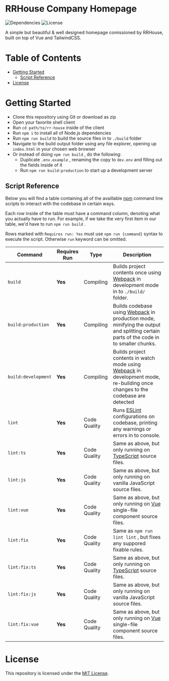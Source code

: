 # RRHouse Company Homepage #

![Dependencies](https://img.shields.io/david/xbanki/rr-house?style=flat-square)
![License](https://img.shields.io/github/license/xbanki/rr-house?style=flat-square)

A simple but beautiful & well designed homepage comissioned by RRHouse, built on top of Vue and TailwindCSS.

# Table of Contents #

 - [Getting Started](#getting-started)
   - [Script Reference](#script-reference)
 - [License](#license)

# Getting Started #

 - Clone this repository using Git or download as zip
 - Open your favorite shell client
 - Run `cd path/to/rr-house` inside of the client
 - Run `npm i` to install all of Node.js dependencies
 - Run `npm run build` to build the source files in to `./build` folder
 - Navigate to the build output folder using any file explorer, opening up `index.html` in your chosen web browser
 - Or instead of doing `npm run build` , do the following:
   - Duplicate `.env.example` , renaming the copy to `dev.env` and filling out the fields inside of it
   - Run `npm run build:production` to start up a development server

## Script Reference ##

Below you will find a table containing all of the availlable [npm](https://nodejs.org/en/) command line scripts to interact with the codebase in certain ways.

Each row inside of the table must have a command column, denoting what you actually have to run. For example, if we take the very first item in our table, we'd have to run `npm run build` .

Rows marked with `Requires run: Yes` must use `npm run {command}` syntax to execute the script. Otherwise `run` keyword can be omitted.

| Command | Requires Run | Type | Description
|---|---|---| --- |
| `build` | **Yes** | Compiling | Builds project contents once using [Webpack](https://webpack.js.org/) in development mode in to `./build/` folder.
| `build:production` | **Yes** | Compiling | Builds codebase using [Webpack](https://webpack.js.org/) in production mode, minifying the output and splitting certain parts of the code in to smaller chunks.
| `build:development` | **Yes** | Compiling | Builds project contents in watch mode using [Webpack](https://webpack.js.org/) in development mode, re-building once changes to the codebase are detected
| `lint` | **Yes** | Code Quality | Runs [ESLint](https://eslint.org/) configurations on codebase, printing any warnings or errors in to console.
| `lint:ts` | **Yes** | Code Quality | Same as above, but only running on [TypeScript](https://typescriptlang.org/) source files.
| `lint:js` | **Yes** | Code Quality | Same as above, but only running on vanilla JavaScript source files.
| `lint:vue` | **Yes** | Code Quality | Same as above, but only running on [Vue](https://vuejs.org/) single-file component source files.
| `lint:fix` | **Yes** | Code Quality | Same as `npm run lint lint` , but fixes any suppored fixable rules.
| `lint:fix:ts` | **Yes** | Code Quality | Same as above, but only running on [TypeScript](https://typescriptlang.org/) source files.
| `lint:fix:js` | **Yes** | Code Quality | Same as above, but only running on vanilla JavaScript source files.
| `lint:fix:vue` | **Yes** | Code Quality | Same as above, but only running on [Vue](https://vuejs.org/) single-file component source files.

# License #

This repository is licensed under the [MIT License](./LICENSE).